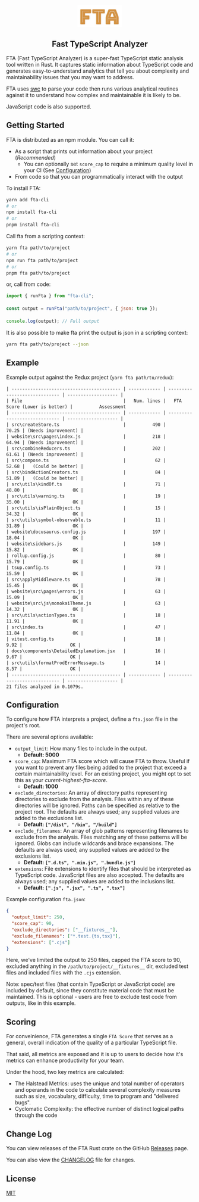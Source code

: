 <p align="center">
  <img src='fta-logo.jpg' alt='Fast TypeScript Analyzer' width="120" />
</p>

<h2 align="center">
  Fast TypeScript Analyzer
</h2>

FTA (Fast TypeScript Analyzer) is a super-fast TypeScript static analysis tool written in Rust. It captures static information about TypeScript code and generates easy-to-understand analytics that tell you about complexity and maintainability issues that you may want to address.

FTA uses [swc](https://github.com/swc-project/swc) to parse your code then runs various analytical routines against it to understand how complex and maintainable it is likely to be.

JavaScript code is also supported.

## Getting Started

FTA is distributed as an npm module. You can call it:

- As a script that prints out information about your project (_Recommended_)
  - You can optionally set `score_cap` to require a minimum quality level in your CI (See [Configuration](#configuration))
- From code so that you can programmatically interact with the output

To install FTA:

```bash
yarn add fta-cli
# or
npm install fta-cli
# or
pnpm install fta-cli
```

Call fta from a scripting context:

```bash
yarn fta path/to/project
# or
npm run fta path/to/project
# or
pnpm fta path/to/project
```

or, call from code:

```javascript
import { runFta } from "fta-cli";

const output = runFta("path/to/project", { json: true });

console.log(output); // Full output
```

It is also possible to make fta print the output is json in a scripting context:

```bash
yarn fta path/to/project --json
```

## Example

Example output against the Redux project (`yarn fta path/to/redux`):

```
| ----------------------------------------- | ------------ | ----------------------------- | ------------------- |
| File                                      |   Num. lines |   FTA Score (Lower is better) |          Assessment
| ----------------------------------------- | ------------ | ----------------------------- | ------------------- |
| src\createStore.ts                        |          490 |                         70.25 | (Needs improvement) |
| website\src\pages\index.js                |          218 |                         64.94 | (Needs improvement) |
| src\combineReducers.ts                    |          202 |                         61.61 | (Needs improvement) |
| src\compose.ts                            |           62 |                         52.68 |   (Could be better) |
| src\bindActionCreators.ts                 |           84 |                         51.89 |   (Could be better) |
| src\utils\kindOf.ts                       |           71 |                         48.80 |                  OK |
| src\utils\warning.ts                      |           19 |                         35.00 |                  OK |
| src\utils\isPlainObject.ts                |           15 |                         34.32 |                  OK |
| src\utils\symbol-observable.ts            |           11 |                         31.89 |                  OK |
| website\docusaurus.config.js              |          197 |                         18.04 |                  OK |
| website\sidebars.js                       |          149 |                         15.82 |                  OK |
| rollup.config.js                          |           80 |                         15.79 |                  OK |
| tsup.config.ts                            |           73 |                         15.59 |                  OK |
| src\applyMiddleware.ts                    |           78 |                         15.45 |                  OK |
| website\src\pages\errors.js               |           63 |                         15.09 |                  OK |
| website\src\js\monokaiTheme.js            |           63 |                         14.32 |                  OK |
| src\utils\actionTypes.ts                  |           18 |                         11.91 |                  OK |
| src\index.ts                              |           47 |                         11.84 |                  OK |
| vitest.config.ts                          |           18 |                          9.92 |                  OK |
| docs\components\DetailedExplanation.jsx   |           16 |                          9.67 |                  OK |
| src\utils\formatProdErrorMessage.ts       |           14 |                          8.57 |                  OK |
| ----------------------------------------- | ------------ | ----------------------------- | ------------------- |
21 files analyzed in 0.1079s.
```

## Configuration

To configure how FTA interprets a project, define a `fta.json` file in the project's root.

There are several options available:

- `output_limit`: How many files to include in the output.
  - **Default: 5000**
- `score_cap`: Maximum FTA score which will cause FTA to throw. Useful if you want to prevent any files being added to the project that exceed a certain maintainability level. For an existing project, you might opt to set this as your _curent-highest-fta-score_.
  - **Default: 1000**
- `exclude_directories`: An array of directory paths representing directories to exclude from the analysis. Files within any of these directories will be ignored. Paths can be specified as relative to the project root. The defaults are always used; any supplied values are added to the exclusions list.
  - **Default: `["/dist", "/bin", "/build"]`**
- `exclude_filenames`: An array of glob patterns representing filenames to exclude from the analysis. Files matching any of these patterns will be ignored. Globs can include wildcards and brace expansions. The defaults are always used; any supplied values are added to the exclusions list.
  - **Default: `[".d.ts", ".min.js", ".bundle.js"]`**
- `extensions`: File extensions to identify files that should be interpreted as TypeScript code. JavaScript files are also accepted. The defaults are always used; any supplied values are added to the inclusions list.
  - **Default: `[".js", ".jsx", ".ts", ".tsx"]`**

Example configuration `fta.json`:

```json
{
  "output_limit": 250,
  "score_cap": 90,
  "exclude_directories": ["__fixtures__"],
  "exclude_filenames": ["*.test.{ts,tsx}"],
  "extensions": [".cjs"]
}
```

Here, we've limited the output to 250 files, capped the FTA score to 90, excluded anything in the `/path/to/project/__fixtures__` dir, excluded test files and included files with the `.cjs` extension.

Note: spec/test files (that contain TypeScript or JavaScript code) are included by default, since they constitute material code that must be maintained. This is optional - users are free to exclude test code from outputs, like in this example.

## Scoring

For conveinience, FTA generates a single `FTA Score` that serves as a general, overall indication of the quality of a particular TypeScript file.

That said, all metrics are exposed and it is up to users to decide how it's metrics can enhance productivity for your team.

Under the hood, two key metrics are calculated:

- The Halstead Metrics: uses the unique and total number of operators and operands in the code to calculate several complexity measures such as size, vocabulary, difficulty, time to program and "delivered bugs".
- Cyclomatic Complexity: the effective number of distinct logical paths through the code

## Change Log

You can view releases of the FTA Rust crate on the GitHub [Releases](https://github.com/sgb-io/fta/releases) page.

You can also view the [CHANGELOG](https://github.com/sgb-io/fta/blob/main/CHANGELOG.md) file for changes.

## License

[MIT](LICENSE.md)
